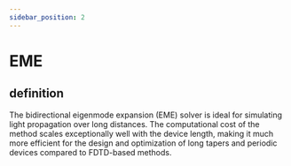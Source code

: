 ```yaml
---
sidebar_position: 2
---
```


# EME

## definition

The bidirectional eigenmode expansion (EME) solver is ideal for simulating light propagation over long distances. The computational cost of the method scales exceptionally well with the device length, making it much more efficient for the design and optimization of long tapers and periodic devices compared to FDTD-based methods.
